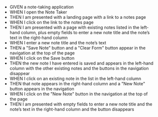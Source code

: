 - GIVEN a note-taking application
- WHEN I open the Note Taker
- THEN I am presented with a landing page with a link to a notes page
- WHEN I click on the link to the notes page
- THEN I am presented with a page with existing notes listed in the left-hand column, plus empty fields to enter a new note title and the note’s text in the right-hand column
- WHEN I enter a new note title and the note’s text
- THEN a "Save Note" button and a "Clear Form" button appear in the navigation at the top of the page
- WHEN I click on the Save button
- THEN the new note I have entered is saved and appears in the left-hand column with the other existing notes and the buttons in the navigation disappear
- WHEN I click on an existing note in the list in the left-hand column
- THEN that note appears in the right-hand column and a "New Note" button appears in the navigation
- WHEN I click on the "New Note" button in the navigation at the top of the page
- THEN I am presented with empty fields to enter a new note title and the note’s text in the right-hand column and the button disappears